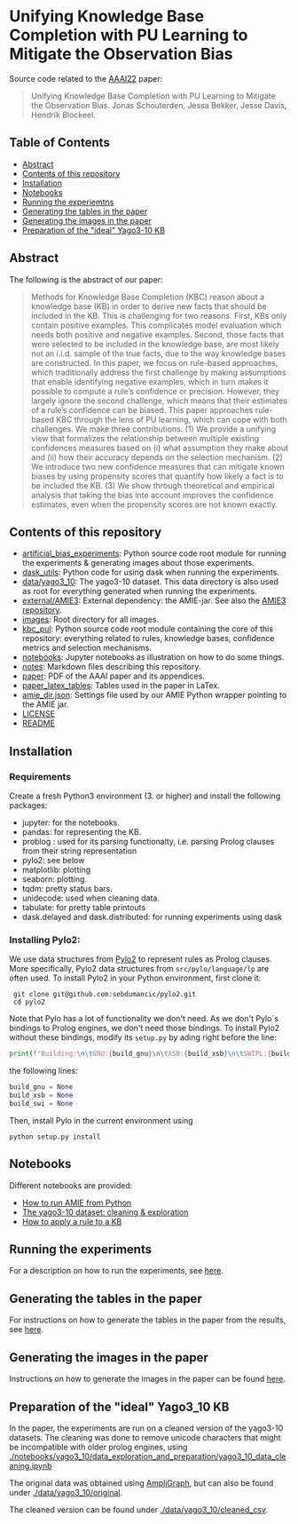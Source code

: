 # Unifying Knowledge Base Completion with PU Learning to Mitigate the Observation Bias

Source code related to the [AAAI22](https://aaai.org/Conferences/AAAI-22/) paper:

> Unifying Knowledge Base Completion with PU Learning to Mitigate the Observation Bias. 
> Jonas Schouterden, Jessa Bekker, Jesse Davis, Hendrik Blockeel. 

## Table of Contents

* [Abstract](https://github.com/ML-KULeuven/KBC-as-PU-Learning#abstract)
* [Contents of this repository](https://github.com/ML-KULeuven/KBC-as-PU-Learning#contents-of-this-repository)
* [Installation](https://github.com/ML-KULeuven/KBC-as-PU-Learning#installation)
* [Notebooks](https://github.com/ML-KULeuven/KBC-as-PU-Learning#notebooks)
* [Running the experiemtns](https://github.com/ML-KULeuven/KBC-as-PU-Learning#running-the-experiments)
* [Generating the tables in the paper](https://github.com/ML-KULeuven/KBC-as-PU-Learning#generating-the-tables-in-the-paper)
* [Generating the images in the paper](https://github.com/ML-KULeuven/KBC-as-PU-Learning#generating-the-images-in-the-paper)
* [Preparation of the "ideal" Yago3-10 KB](https://github.com/ML-KULeuven/KBC-as-PU-Learning#preparation-of-the-ideal-yago3_10-kb)

## Abstract
The following is the abstract of our paper:

> Methods for Knowledge Base Completion (KBC) reason about a knowledge base (KB) in order to derive new facts that should be included in the KB. This is challenging for two reasons. First, KBs only contain positive examples. This complicates model evaluation which needs both positive and negative examples. Second, those facts that were selected to be included in the knowledge base, are most likely not an i.i.d. sample of the true facts, due to the way knowledge bases are constructed. In this paper, we focus on rule-based approaches, which traditionally address the first challenge by making assumptions that enable identifying negative examples, which in turn makes it possible to compute a rule’s confidence or precision. However, they largely ignore the second challenge, which means that their estimates of a rule’s confidence can be biased. This paper approaches rule-based KBC through the lens of PU learning, which can cope with both challenges. We make three contributions. (1) We provide a unifying view that formalizes the relationship between multiple existing confidences measures based on (i) what assumption they make about and (ii) how their accuracy depends on the selection mechanism. (2) We introduce two new confidence measures that can mitigate known biases by using propensity scores that quantify how likely a fact is to be included the KB. (3) We show through theoretical and empirical analysis that taking the bias into account improves the confidence estimates, even when the propensity scores are not known exactly.

## Contents of this repository

* [artificial_bias_experiments](./artificial_bias_experiments): Python source code root module for running the experiments & generating images about those experiments.
* [dask_utils](./dask_utils): Python code for using dask when running the experiments.
* [data/yago3_10](./data/yago3_10): The yago3-10 dataset. This data directory is also used as root for everything generated when running the experiments.
* [external/AMIE3](./external/AMIE3): External dependency: the AMIE-jar. See also the [AMIE3 repository](https://github.com/lajus/amie).
* [images](./images): Root directory for all images.
* [kbc_pul](./kbc_pul): Python source code root module containing the core of this repository: everything related to rules, knowledge bases, confidence metrics and selection mechanisms. 
* [notebooks](./notebooks): Jupyter notebooks as illustration on how to do some things.
* [notes](./notes): Markdown files describing this repository.
* [paper](./paper): PDF of the AAAI paper and its appendices.
* [paper_latex_tables](./paper_latex_tables): Tables used in the paper in LaTex.
* [amie_dir.json](./amie_dir.json): Settings file used by our AMIE Python wrapper pointing to the AMIE jar.
* [LICENSE](./LICENSE)
* [README](./README.md)

## Installation

### Requirements

Create a fresh Python3 environment (3. or higher) and install the following packages:

* jupyter: for the notebooks.
* pandas: for representing the KB.
* problog : used for its parsing functionalty, i.e. parsing Prolog clauses from their string representation
* pylo2: see below
* matplotlib: plotting
* seaborn: plotting.
* tqdm: pretty status bars.
* unidecode: used when cleaning data.
* tabulate: for pretty table printouts
* dask.delayed and dask.distributed: for running experiments using dask 

### Installing Pylo2:

We use data structures from [Pylo2](https://github.com/sebdumancic/pylo2) to represent rules as Prolog clauses.
More specifically, Pylo2 data structures from `src/pylo/language/lp` are often used. 
To install Pylo2 in your Python environment, first clone it:
```shell
 git clone git@github.com:sebdumancic/pylo2.git
 cd pylo2
```
Note that Pylo has a lot of functionality we don't need. 
As we don't Pylo´s bindings to Prolog engines, we don't need those bindings. 
To install Pylo2 without these bindings, modify its `setup.py` by ading right before the line:
```python
print(f"Building:\n\tGNU:{build_gnu}\n\tXSB:{build_xsb}\n\tSWIPL:{build_swi}")
``` 
the following lines:
```python
build_gnu = None
build_xsb = None
build_swi = None
```
Then, install Pylo in the current environment using
```shell
python setup.py install
```

## Notebooks

Different notebooks are provided:
* [How to run AMIE from Python](./notebooks/amie_general)
* [The yago3-10 dataset: cleaning & exploration](./notebooks/amie_general)
* [How to apply a rule to a KB](./notebooks/pandas_rule_evaluation/how_to_apply_a_rule_to_a_pandas_kb.ipynb)

## Running the experiments

For a description on how to run the experiments, see [here](./notes/how-to-run-the-experiments.md).

## Generating the tables in the paper

For instructions on how to generate the tables in the paper from the results, see [here](./notes/how-to-generate-tables-in-paper.md).


## Generating the images in the paper

Instructions on how to generate the images in the paper can be found [here](./notes/how-to-generate-images-in-paper.md).

## Preparation of the "ideal" Yago3_10 KB

In the paper, the experiments are run on a cleaned version of the yago3-10 datasets. 
The cleaning was done to remove unicode characters that might be incompatible with older prolog engines, 
using [./notebooks/yago3_10/data_exploration_and_preparation/yago3_10_data_cleaning.ipynb](./notebooks/yago3_10/data_exploration_and_preparation/yago3_10_data_cleaning.ipynb)

The original data was obtained using [AmpliGraph](https://docs.ampligraph.org/en/1.4.0/generated/ampligraph.datasets.load_yago3_10.html),
but can also be found under [./data/yago3_10/original](./data/yago3_10/original). 

The cleaned version can be found under [./data/yago3_10/cleaned_csv](./data/yago3_10/cleaned_csv). 




